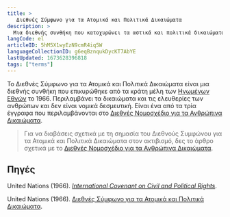 ```yaml
---
title: >
   Διεθνές Σύμφωνο για τα Ατομικά και Πολιτικά Δικαιώματα
description: >
  Μια διεθνής συνθήκη που κατοχυρώνει τα αστικά και πολιτικά δικαιώματα των ανθρώπων
langCode: el
articleID: 5hM5X1wyEzN9cmR4iq5W
languageCollectionID: g6eqBznqukDycKT7AbYE
lastUpdated: 1673628396818
tags: ["terms"]
---
```


Το Διεθνές Σύμφωνο για τα Ατομικά και Πολιτικά Δικαιώματα είναι μια διεθνής συνθήκη που επικυρώθηκε από τα κράτη μέλη των [Ηνωμένων Εθνών](/el/united-nations) το 1966. Περιλαμβάνει τα δικαιώματα και τις ελευθερίες των ανθρώπων και δεν είναι νομικά δεσμευτική. Είναι ένα από τα τρία έγγραφα που περιλαμβάνονται στο [Διεθνές Νομοσχέδιο για τα Ανθρώπινα Δικαιώματα](/el/rights/international-bill-of-human-rights).

> Για να διαβάσεις σχετικά με τη σημασία του Διεθνούς Συμφώνου για τα Ατομικά και Πολιτικά Δικαιώματα στον ακτιβισμό, δες το άρθρο σχετικά με το [Διεθνές Νομοσχέδιο για τα Ανθρώπινα Δικαιώματα](/el/rights/international-bill-of-human-rights).

## Πηγές

United Nations (1966). [_International Covenant on Civil and Political Rights_](https://www.ohchr.org/en/professionalinterest/pages/ccpr.aspx).

United Nations (1966). [Διεθνές Σύμφωνο για τα Ατομικά και Πολιτικά Δικαιώματα](https://www.refworld.org/cgi-bin/texis/vtx/rwmain/opendocpdf.pdf?reldoc=y&docid=4bd686e52).